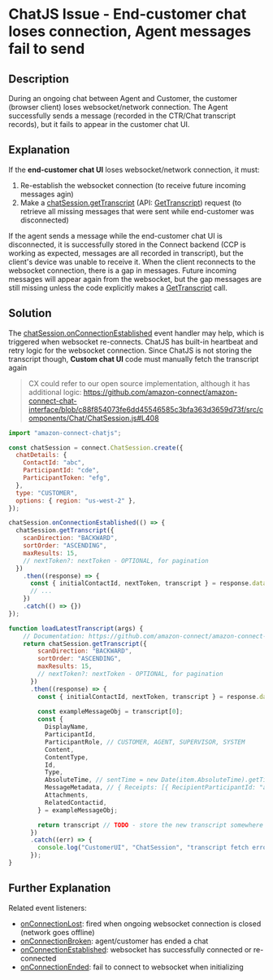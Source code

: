 # ChatJS Issue - End-customer chat loses connection, Agent messages fail to send

## Description

During an ongoing chat between Agent and Customer, the customer (browser client) loses websocket/network connection. The Agent successfully sends a message (recorded in the CTR/Chat transcript records), but it fails to appear in the customer chat UI.

## Explanation

If the **end-customer chat UI** loses websocket/network connection, it must:

1. Re-establish the websocket connection (to receive future incoming messages agin)
2. Make a [chatSession.getTranscript](https://github.com/amazon-connect/amazon-connect-chatjs?tab=readme-ov-file#chatsessiongettranscript) (API: [ GetTranscript](https://docs.aws.amazon.com/connect-participant/latest/APIReference/API_GetTranscript.html)) request (to retrieve all missing messages that were sent while end-customer was disconnected)

If the agent sends a message while the end-customer chat UI is disconnected, it is successfully stored in the Connect backend (CCP is working as expected, messages are all recorded in transcript), but the client's device was unable to receive it. When the client reconnects to the websocket connection, there is a gap in messages. Future incoming messages will appear again from the websocket, but the gap messages are still missing unless the code explicitly makes a [GetTranscript](https://docs.aws.amazon.com/connect-participant/latest/APIReference/API_GetTranscript.html) call.

## Solution

The [chatSession.onConnectionEstablished](https://github.com/amazon-connect/amazon-connect-chatjs?tab=readme-ov-file#chatsessiononconnectionestablished) event handler may help, which is triggered when websocket re-connects. ChatJS has built-in heartbeat and retry logic for the websocket connection. Since ChatJS is not storing the transcript though, **Custom chat UI** code must manually fetch the transcript again

> CX could refer to our open source implementation, although it has additional logic: https://github.com/amazon-connect/amazon-connect-chat-interface/blob/c88f854073fe6dd45546585c3bfa363d3659d73f/src/components/Chat/ChatSession.js#L408

```js
import "amazon-connect-chatjs";

const chatSession = connect.ChatSession.create({
  chatDetails: {
    ContactId: "abc",
    ParticipantId: "cde",
    ParticipantToken: "efg",
  },
  type: "CUSTOMER",
  options: { region: "us-west-2" },
});

chatSession.onConnectionEstablished(() => {
  chatSession.getTranscript({
    scanDirection: "BACKWARD",
    sortOrder: "ASCENDING",
    maxResults: 15,
    // nextToken?: nextToken - OPTIONAL, for pagination
  })
    .then((response) => {
      const { initialContactId, nextToken, transcript } = response.data;
      // ...
    })
    .catch(() => {})
});
```

```js
function loadLatestTranscript(args) {
    // Documentation: https://github.com/amazon-connect/amazon-connect-chatjs?tab=readme-ov-file#chatsessiongettranscript
    return chatSession.getTranscript({
        scanDirection: "BACKWARD",
        sortOrder: "ASCENDING",
        maxResults: 15,
        // nextToken?: nextToken - OPTIONAL, for pagination
      })
      .then((response) => {
        const { initialContactId, nextToken, transcript } = response.data;
        
        const exampleMessageObj = transcript[0];
        const {
          DisplayName,
          ParticipantId,
          ParticipantRole, // CUSTOMER, AGENT, SUPERVISOR, SYSTEM
          Content,
          ContentType,
          Id,
          Type,
          AbsoluteTime, // sentTime = new Date(item.AbsoluteTime).getTime() / 1000
          MessageMetadata, // { Receipts: [{ RecipientParticipantId: "asdf" }] }
          Attachments,
          RelatedContactid,
        } = exampleMessageObj;

        return transcript // TODO - store the new transcript somewhere
      })
      .catch((err) => {
        console.log("CustomerUI", "ChatSession", "transcript fetch error: ", err);
      });
}
```

## Further Explanation

Related event listeners:

- [onConnectionLost](TODO): fired when ongoing websocket connection is closed (network goes offline)
- [onConnectionBroken](TODO): agent/customer has ended a chat
- [onConnectionEstablished](TODO): websocket has successfully connected or re-connected
- [onConnectionEnded](TODO): fail to connect to websocket when initializing
